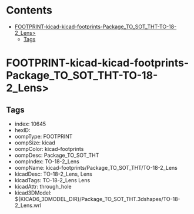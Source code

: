 



Contents
========

* [FOOTPRINT-kicad-kicad-footprints-Package_TO_SOT_THT-TO-18-2_Lens>](#footprint-kicad-kicad-footprints-package_to_sot_tht-to-18-2_lens)
	* [Tags](#tags)

# FOOTPRINT-kicad-kicad-footprints-Package_TO_SOT_THT-TO-18-2_Lens>

## Tags

- index: 10645
- hexID: 
- oompType: FOOTPRINT
- oompSize: kicad
- oompColor: kicad-footprints
- oompDesc: Package_TO_SOT_THT
- oompIndex: TO-18-2_Lens
- oompName: kicad-footprints/Package_TO_SOT_THT/TO-18-2_Lens
- kicadDesc: TO-18-2_Lens, Lens
- kicadTags: TO-18-2_Lens Lens
- kicadAttr: through_hole
- kicad3DModel: ${KICAD6_3DMODEL_DIR}/Package_TO_SOT_THT.3dshapes/TO-18-2_Lens.wrl
